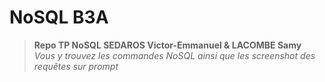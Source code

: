# NoSQL B3A

> **Repo TP NoSQL SEDAROS Victor-Emmanuel & LACOMBE Samy**   
> *Vous y trouvez les commandes NoSQL ainsi que les screenshot des requêtes sur prompt*
